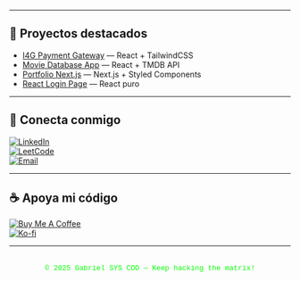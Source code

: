 
---

## 🚀 Proyectos destacados

- [I4G Payment Gateway](https://github.com/GABRIEL-SYS-COD/I4G-Payment-Gateway) — React + TailwindCSS
- [Movie Database App](https://github.com/GABRIEL-SYS-COD/movie-database) — React + TMDB API
- [Portfolio Next.js](https://github.com/GABRIEL-SYS-COD/portfolio-next) — Next.js + Styled Components
- [React Login Page](https://github.com/GABRIEL-SYS-COD/react-login-page) — React puro

---

## 🔗 Conecta conmigo

[![LinkedIn](https://img.shields.io/badge/-LinkedIn-%230077B5?style=for-the-badge&logo=linkedin&logoColor=white)](https://linkedin.com/in/gersongz/)  
[![LeetCode](https://img.shields.io/badge/-LeetCode-FFA116?style=for-the-badge&logo=leetcode&logoColor=black)](https://leetcode.com/gabriel-sys-cod/)  
[![Email](https://img.shields.io/badge/-Email-D14836?style=for-the-badge&logo=gmail&logoColor=white)](mailto:tuemail@dominio.com)

---

## ☕ Apoya mi código

[![Buy Me A Coffee](https://cdn.buymeacoffee.com/buttons/v2/default-yellow.png)](https://www.buymeacoffee.com/gabrielsyscod)  
[![Ko-fi](https://cdn.ko-fi.com/cdn/kofi3.png?v=3)](https://ko-fi.com/gabrielsyscod)

---

<div align="center">

<p style="font-family: 'Courier New', monospace; font-size:0.8rem; color:#00FF00; margin-top: 2rem;">
© 2025 Gabriel SYS COD — Keep hacking the matrix!
</p>

</div>
